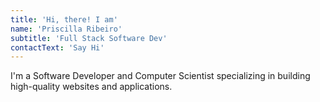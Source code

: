 ```yaml
---
title: 'Hi, there! I am'
name: 'Priscilla Ribeiro'
subtitle: 'Full Stack Software Dev'
contactText: 'Say Hi'
---
```


I'm a Software Developer and Computer Scientist specializing in building high-quality websites and applications.

